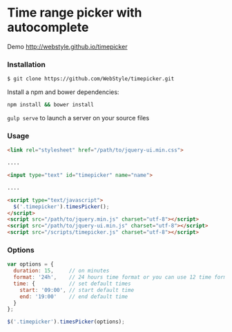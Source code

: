 # Time range picker with autocomplete
Demo http://webstyle.github.io/timepicker


### Installation
```bash
$ git clone https://github.com/WebStyle/timepicker.git
```

Install a npm and bower dependencies:
```bash
npm install && bower install
```
`gulp serve` to launch a server on your source files


### Usage

```html
<link rel="stylesheet" href="/path/to/jquery-ui.min.css">

....

<input type="text" id="timepicker" name="name">

....

<script type="text/javascript">
  $('.timepicker').timesPicker();
</script>
<script src="/path/to/jquery.min.js" charset="utf-8"></script>
<script src="/path/to/jquery-ui.min.js" charset="utf-8"></script>
<script src="/scripts/timepicker.js" charset="utf-8"></script>
```


### Options
```javascript
var options = {
  duration: 15,     // on minutes
  format: '24h',    // 24 hours time format or you can use 12 time format with '12h' option
  time: {           // set default times
    start: '09:00', // start default time
    end: '19:00'    // end default time
  }
};

$('.timepicker').timesPicker(options);
```
